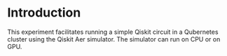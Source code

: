 # Introduction

This experiment facilitates running a simple Qiskit circuit in a Qubernetes cluster using the Qiskit Aer simulator. The simulator can run on CPU or on GPU.
